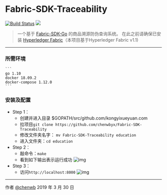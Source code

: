 # Fabric-SDK-Traceability

[![Build Status](https://travis-ci.org/chenwbyx/Fabric-SDK-Traceability.svg?branch=master)](https://travis-ci.org/chenwbyx/Fabric-SDK-Traceability)  ![](https://img.shields.io/badge/language-go-blue.svg)


> 一个基于 [Fabric-SDK-Go](https://github.com/hyperledger/fabric-sdk-go) 的商品溯源防伪查询系统。
> 在此之前请确保已安装 [Hyperledger Fabric](https://github.com/hyperledger/fabric)（本项目基于Hyperledger Fabric v1.1)

------

### 所需环境
    ```
    go 1.10
    docker 18.09.2
    docker-compose 1.12.0
    ```

### 安装及配置
* Step 1：
   * 创建并进入目录 $GOPATH/src/github.com/kongyixueyuan.com
   * 拉项目```git clone https://github.com/chenwbyx/Fabric-SDK-Traceability ```
   * 修改文件夹名字： ```mv Fabric-SDK-Traceability education```
   * 进入文件夹：```cd education```
* Step 2：
   * 敲命令：```make```
   * 看到如下输出表示运行成功
     ![img](https://github.com/chenwbyx/Fabric-SDK-Traceability/blob/master/img/update_findEduByCertNoAndName.png)
* Step 3：
   * 访问```http://localhost:8000```
     ![img](https://github.com/chenwbyx/Fabric-SDK-Traceability/blob/master/img/html_index.png)


------
作者 [@chenwb](https://github.com/chenwbyx/)
2019 年 3 月 30 日   